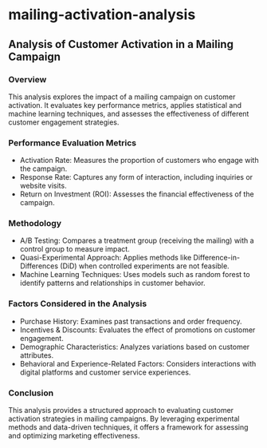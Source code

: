 # mailing-activation-analysis
## Analysis of Customer Activation in a Mailing Campaign
### Overview
This analysis explores the impact of a mailing campaign on customer activation. It evaluates key performance metrics, applies statistical and machine learning techniques, and assesses the effectiveness of different customer engagement strategies.

### Performance Evaluation Metrics
- Activation Rate: Measures the proportion of customers who engage with the campaign.
- Response Rate: Captures any form of interaction, including inquiries or website visits.
- Return on Investment (ROI): Assesses the financial effectiveness of the campaign.

### Methodology
- A/B Testing: Compares a treatment group (receiving the mailing) with a control group to measure impact.
- Quasi-Experimental Approach: Applies methods like Difference-in-Differences (DiD) when controlled experiments are not feasible.
- Machine Learning Techniques: Uses models such as random forest to identify patterns and relationships in customer behavior.

### Factors Considered in the Analysis
- Purchase History: Examines past transactions and order frequency.
- Incentives & Discounts: Evaluates the effect of promotions on customer engagement.
- Demographic Characteristics: Analyzes variations based on customer attributes.
- Behavioral and Experience-Related Factors: Considers interactions with digital platforms and customer service experiences.

### Conclusion
This analysis provides a structured approach to evaluating customer activation strategies in mailing campaigns. By leveraging experimental methods and data-driven techniques, it offers a framework for assessing and optimizing marketing effectiveness.

